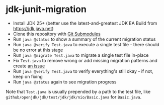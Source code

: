 # jdk-junit-migration

- Install JDK 25+ (better use the latest-and-greatest JDK EA Build from https://jdk.java.net)
- Clone this repository with [Git Submodules](https://git-scm.com/book/en/v2/Git-Tools-Submodules)
- Run `java @status` to show a summary of the current migration status
- Run `java @verify Test.java` to execute a single test file - there should be no error at this stage
- Run `java @migrate Test.java` to migrate a single test file in-place
- Fix `Test.java` to remove wrong or add missing migration patterns and create [an issue](https://github.com/sormuras/jdk-junit-migration/issues/new/choose)
- Run `java @verify Test.java` to verify everything's still okay - if not, keep on fixing
- Run `java @status` again to see migration progress

Note that `Test.java` is usually prepended by a path to the test file, like `github/openjdk/jdk/test/jdk/jdk/nio/Basic.java` for `Basic.java`.
